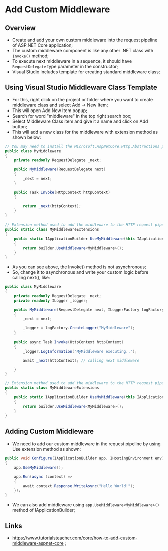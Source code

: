 # Add Custom Middleware

## Overview

- Create and add your own custom middleware into the request pipeline of ASP.NET Core application;
- The custom middleware component is like any other .NET class with `Invoke()` method;
- To execute next middleware in a sequence, it should have `RequestDelegate` type parameter in the constructor;
- Visual Studio includes template for creating standard middleware class;

## Using Visual Studio Middleware Class Template

- For this, right click on the project or folder where you want to create middleware class and select Add -> New Item;
- This will open Add New Item popup;
- Search for word "middleware" in the top right search box;
- Select Middleware Class item and give it a name and click on Add button;
- This will add a new class for the middleware with extension method as shown below:

```c#
// You may need to install the Microsoft.AspNetCore.Http.Abstractions package into your project
public class MyMiddleware
{
    private readonly RequestDelegate _next;

    public MyMiddleware(RequestDelegate next)
    {
        _next = next;
    }

    public Task Invoke(HttpContext httpContext)
    {

        return _next(httpContext);
    }
}

// Extension method used to add the middleware to the HTTP request pipeline.
public static class MyMiddlewareExtensions
{
    public static IApplicationBuilder UseMyMiddleware(this IApplicationBuilder builder)
    {
        return builder.UseMiddleware<MyMiddleware>();
    }
}
```

- As you can see above, the Invoke() method is not asynchronous;
- So, change it to asynchronous and write your custom logic before calling next(), like:

```c#
public class MyMiddleware
{
    private readonly RequestDelegate _next;
    private readonly ILogger _logger;

    public MyMiddleware(RequestDelegate next, ILoggerFactory logFactory)
    {
        _next = next;

        _logger = logFactory.CreateLogger("MyMiddleware");
    }

    public async Task Invoke(HttpContext httpContext)
    {
        _logger.LogInformation("MyMiddleware executing..");

        await _next(httpContext); // calling next middleware

    }
}

// Extension method used to add the middleware to the HTTP request pipeline.
public static class MyMiddlewareExtensions
{
    public static IApplicationBuilder UseMyMiddleware(this IApplicationBuilder builder)
    {
        return builder.UseMiddleware<MyMiddleware>();
    }
}
```

## Adding Custom Middleware

- We need to add our custom middleware in the request pipeline by using Use extension method as shown:

```c#
public void Configure(IApplicationBuilder app, IHostingEnvironment env)
{
    app.UseMyMiddleware();

    app.Run(async (context) =>
    {
        await context.Response.WriteAsync("Hello World!");
    });
}
```

- We can also add middleware using `app.UseMiddleware<MyMiddleware>()` method of IApplicationBuilder;

## Links

- <https://www.tutorialsteacher.com/core/how-to-add-custom-middleware-aspnet-core> ;
